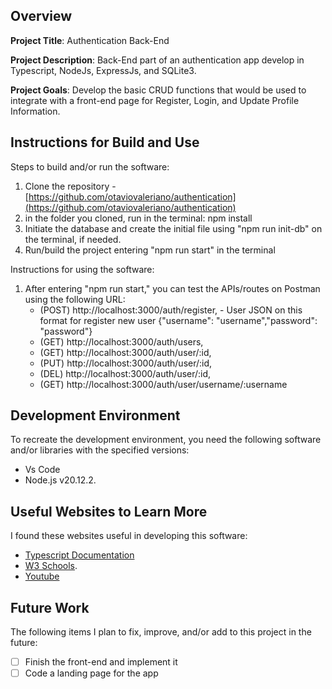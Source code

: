 ## Overview

**Project Title**: Authentication Back-End

**Project Description**: Back-End part of an authentication app develop in Typescript, NodeJs, ExpressJs, and SQLite3.

**Project Goals**: Develop the basic CRUD functions that would be used to integrate with a front-end page for Register, Login, and Update Profile Information.

## Instructions for Build and Use

Steps to build and/or run the software:

1. Clone the repository - [https://github.com/otaviovaleriano/authentication](https://github.com/otaviovaleriano/authentication)
2. in the folder you cloned, run in the terminal: npm install
3. Initiate the database and create the initial file using "npm run init-db" on the terminal, if needed.
4. Run/build the project entering "npm run start" in the terminal

Instructions for using the software:

1. After entering "npm run start," you can test the APIs/routes on Postman using the following URL:
    * (POST) http://localhost:3000/auth/register, - User JSON on this format for register new user  {"username": "username","password": "password"}
    * (GET) http://localhost:3000/auth/users, 
    * (GET) http://localhost:3000/auth/user/:id, 
    * (PUT) http://localhost:3000/auth/user/:id, 
    * (DEL) http://localhost:3000/auth/user/:id,
    * (GET) http://localhost:3000/auth/user/username/:username


## Development Environment 

To recreate the development environment, you need the following software and/or libraries with the specified versions:

*  Vs Code
*  Node.js v20.12.2.
 
## Useful Websites to Learn More

I found these websites useful in developing this software:

* [Typescript Documentation](https://www.typescriptlang.org/docs/)
* [W3 Schools](https://www.w3schools.com/typescript/).
* [Youtube ](www.youtube.com)


## Future Work

The following items I plan to fix, improve, and/or add to this project in the future:

* [ ] Finish the front-end and implement it
* [ ] Code a landing page for the app

